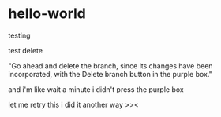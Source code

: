 # hello-world
testing

test delete

"Go ahead and delete the branch, since its changes have been incorporated, with the Delete branch button in the purple box."


and i'm like wait a minute
i didn't press the purple box





let me retry this 
i did it another way >>< 



